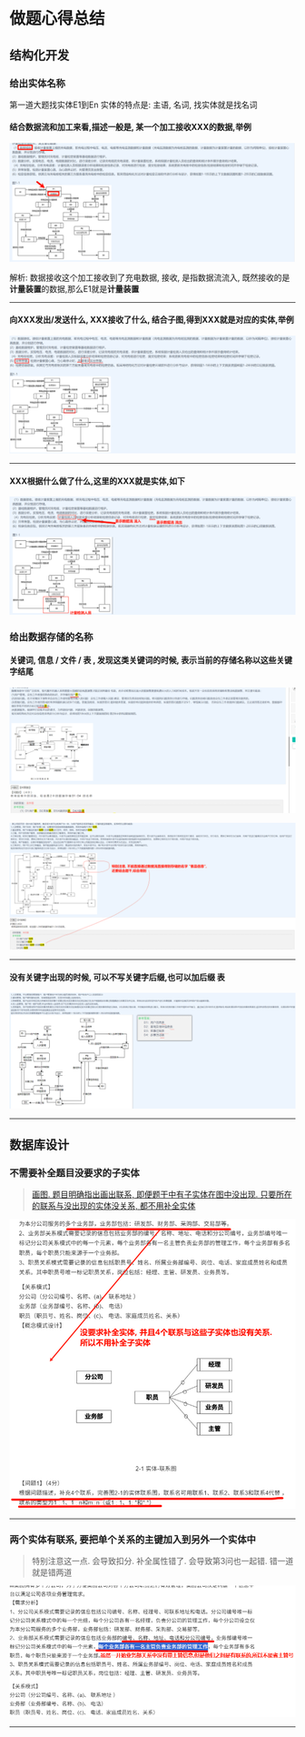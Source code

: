 # 做题心得总结

## 结构化开发

### 给出实体名称

第一道大题找实体E1到En
实体的特点是: 主语, 名词, 找实体就是找名词

#### 结合数据流和加工来看,描述一般是, 某一个**加工**接收**XXX**的数据,举例

![image-20240513152330030](../../../images/image-20240513152330030.png)

解析: 数据接收这个加工接收到了充电数据, 接收, 是指数据流流入, 既然接收的是**计量装置**的数据,那么E1就是**计量装置**

---

#### 向XXX发出/发送什么, XXX接收了什么, 结合子图,得到XXX就是对应的实体,举例

![image-20240513152958352](../../../images/image-20240513152958352.png)

---

#### XXX根据什么做了什么,这里的XXX就是实体,如下

![image-20240513153424804](../../../images/image-20240513153424804.png)

### 给出数据存储的名称

#### 关键词, **信息** / **文件** / **表** , 发现这类关键词的时候, 表示当前的存储名称以这些关键字结尾

![image-20240513161838684](../../../images/image-20240513161838684.png)



![image-20240513162146153](../../../images/image-20240513162146153.png)



---



#### 没有关键字出现的时候, 可以不写关键字后缀,也可以加后缀 表

![image-20240513162858568](../../../images/image-20240513162858568.png)



---

## 数据库设计

### 不需要补全题目没要求的子实体

> [画图. 题目明确指出画出联系, 即便题干中有子实体在图中没出现. 只要所在的联系与没出现的实体没关系, 都不用补全实体](https://ebook.qicoder.com/%E8%BD%AF%E4%BB%B6%E8%AE%BE%E8%AE%A1%E5%B8%88/notes/2020%E8%BD%AF%E8%AE%BE%E4%B8%8B%E5%8D%88%E6%A1%88%E4%BE%8B%E9%A2%98.html#%E7%AC%AC-2-%E9%A2%98)

![image-20250516165619544](../../../images/image-20250516165619544.png)

---

### 两个实体有联系, 要把单个关系的主键加入到另外一个实体中

> 特别注意这一点. 会导致扣分. 补全属性错了. 会导致第3问也一起错. 错一道就是错两道

![image-20250516170235625](../../../images/image-20250516170235625.png)

---

